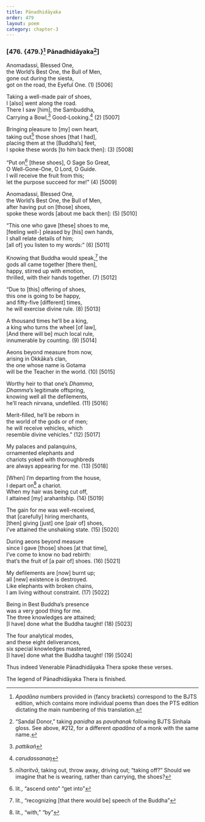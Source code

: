 ```yaml
---
title: Pānadhidāyaka
order: 479
layout: poem
category: chapter-3
---
```


### \[476. {479.}[^1] Pānadhidāyaka[^2]\]

Anomadassi, Blessed One,  
the World’s Best One, the Bull of Men,  
gone out during the siesta,  
got on the road, the Eyeful One. (1) \[5006\]

Taking a well-made pair of shoes,  
I \[also\] went along the road.  
There I saw \[him\], the Sambuddha,  
Carrying a Bowl,[^3] Good-Looking.[^4] (2) \[5007\]

Bringing pleasure to \[my\] own heart,  
taking out[^5] those shoes \[that I had\],  
placing them at the \[Buddha’s\] feet,  
I spoke these words \[to him back then\]: (3) \[5008\]

“Put on[^6] \[these shoes\], O Sage So Great,  
O Well-Gone-One, O Lord, O Guide.  
I will receive the fruit from this;  
let the purpose succeed for me!” (4) \[5009\]

Anomadassi, Blessed One,  
the World’s Best One, the Bull of Men,  
after having put on \[those\] shoes,  
spoke these words \[about me back then\]: (5) \[5010\]

“This one who gave \[these\] shoes to me,  
\[feeling well-\] pleased by \[his\] own hands,  
I shall relate details of him;  
\[all of\] you listen to my words:” (6) \[5011\]

Knowing that Buddha would speak,[^7] the  
gods all came together \[there then\],  
happy, stirred up with emotion,  
thrilled, with their hands together. (7) \[5012\]

“Due to \[this\] offering of shoes,  
this one is going to be happy,  
and fifty-five \[different\] times,  
he will exercise divine rule. (8) \[5013\]

A thousand times he’ll be a king,  
a king who turns the wheel \[of law\],  
\[And there will be\] much local rule,  
innumerable by counting. (9) \[5014\]

Aeons beyond measure from now,  
arising in Okkāka’s clan,  
the one whose name is Gotama  
will be the Teacher in the world. (10) \[5015\]

Worthy heir to that one’s *Dhamma*,  
*Dhamma*’s legitimate offspring,  
knowing well all the defilements,  
he’ll reach nirvana, undefiled. (11) \[5016\]

Merit-filled, he’ll be reborn in  
the world of the gods or of men;  
he will receive vehicles, which  
resemble divine vehicles.” (12) \[5017\]

My palaces and palanquins,  
ornamented elephants and  
chariots yoked with thoroughbreds  
are always appearing for me. (13) \[5018\]

\[When\] I’m departing from the house,  
I depart on[^8] a chariot.  
When my hair was being cut off,  
I attained \[my\] arahantship. (14) \[5019\]

The gain for me was well-received,  
that \[carefully\] hiring merchants,  
\[then\] giving \[just\] one \[pair of\] shoes,  
I’ve attained the unshaking state. (15) \[5020\]

During aeons beyond measure  
since I gave \[those\] shoes \[at that time\],  
I’ve come to know no bad rebirth:  
that’s the fruit of \[a pair of\] shoes. (16) \[5021\]

My defilements are \[now\] burnt up;  
all \[new\] existence is destroyed.  
Like elephants with broken chains,  
I am living without constraint. (17) \[5022\]

Being in Best Buddha’s presence  
was a very good thing for me.  
The three knowledges are attained;  
\[I have\] done what the Buddha taught! (18) \[5023\]

The four analytical modes,  
and these eight deliverances,  
six special knowledges mastered,  
\[I have\] done what the Buddha taught! (19) \[5024\]

Thus indeed Venerable Pānadhidāyaka Thera spoke these verses.

The legend of Pānadhidāyaka Thera is finished.

[^1]: *Apadāna* numbers provided in {fancy brackets} correspond to the BJTS edition, which contains more individual poems than does the PTS edition dictating the main numbering of this translation.

[^2]: “Sandal Donor,” taking *panidha* as *pavahanak* following BJTS Sinhala gloss. See above, \#212, for a different *apadāna* of a monk with the same name.

[^3]: *pattikañ*

[^4]: *carudassanaŋ*

[^5]: *nīharitvā*, taking out, throw away, driving out; “taking off?” Should we imagine that he is wearing, rather than carrying, the shoes?

[^6]: lit., “ascend onto” “get into”

[^7]: lit., “recognizing \[that there would be\] speech of the Buddha”

[^8]: lit., “with,” “by”
